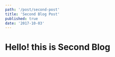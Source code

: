 ```yaml
---
path: '/post/second-post'
title: 'Second Blog Post'
published: true
date: '2017-10-03'
---
```


# Hello! this is Second Blog
